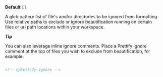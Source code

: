 
**Default** `[]`

A glob pattern list of file's and/or directories to be ignored from formatting. Use relative paths to exclude or ignore beautification running on certain files or uri path locations within your workspace.

**Tip**

You can also leverage inline ignore comments. Place a Prettify ignore comment at the top of files you wish to exclude from beautification, for example:

```html

<!-- @prettify-ignore -->

```
